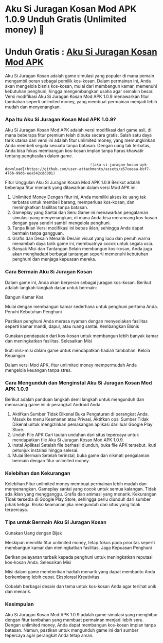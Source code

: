 # Aku Si Juragan Kosan Mod APK 1.0.9 Unduh Gratis (Unlimited money) 👋

# Unduh Gratis : [Aku Si Juragan Kosan Mod APK](https://gamemodfree.com/aku-si-juragan-kosan-apk)

Aku Si Juragan Kosan adalah game simulasi yang populer di mana pemain mengambil peran sebagai pemilik kos-kosan. Dalam permainan ini, Anda akan mengelola bisnis kos-kosan, mulai dari membangun kamar, memenuhi kebutuhan penghuni, hingga mengembangkan usaha agar semakin besar. Versi modifikasi Aku Si Juragan Kosan Mod APK 1.0.9 menawarkan fitur tambahan seperti unlimited money, yang membuat permainan menjadi lebih mudah dan menyenangkan.

### Apa Itu Aku Si Juragan Kosan Mod APK 1.0.9?
Aku Si Juragan Kosan Mod APK adalah versi modifikasi dari game asli, di mana beberapa fitur premium telah dibuka secara gratis. Salah satu daya tarik utama dari versi ini adalah fitur unlimited money, yang memungkinkan Anda membeli segala sesuatu tanpa batasan. Dengan uang tak terbatas, Anda bisa fokus membangun kos-kosan impian tanpa harus khawatir tentang penghasilan dalam game.

                                           ![aku-si-juragan-kosan-apk-download](https://github.com/user-attachments/assets/e57ceeaa-bbf7-476b-99d6-eea542cdc001)


Fitur Unggulan Aku Si Juragan Kosan Mod APK 1.0.9
Berikut adalah beberapa fitur menarik yang ditawarkan dalam versi Mod APK ini:

1. Unlimited Money
Dengan fitur ini, Anda memiliki akses ke uang tak terbatas untuk membeli barang, memperluas kos-kosan, dan meningkatkan fasilitas tanpa batasan.
2. Gameplay yang Santai dan Seru
Game ini menawarkan pengalaman simulasi yang menyenangkan, di mana Anda bisa merancang kos-kosan dengan gaya sendiri sambil mengelola penghuni.
3. Tanpa Iklan
Versi modifikasi ini bebas iklan, sehingga Anda dapat bermain tanpa gangguan.
4. Grafis dan Desain Menarik
Desain visual yang lucu dan penuh warna menambah daya tarik game ini, membuatnya cocok untuk segala usia.
5. Banyak Misi dan Tantangan
Selain membangun kos-kosan, Anda juga akan menghadapi berbagai tantangan seperti memenuhi kebutuhan penghuni dan menjaga kepuasan mereka.

### Cara Bermain Aku Si Juragan Kosan
Dalam game ini, Anda akan berperan sebagai juragan kos-kosan. Berikut adalah langkah-langkah dasar untuk bermain:

Bangun Kamar Kos

Mulai dengan membangun kamar sederhana untuk penghuni pertama Anda.
Penuhi Kebutuhan Penghuni

Pastikan penghuni Anda merasa nyaman dengan menyediakan fasilitas seperti kamar mandi, dapur, atau ruang santai.
Kembangkan Bisnis

Gunakan pendapatan dari kos-kosan untuk membangun lebih banyak kamar dan meningkatkan fasilitas.
Selesaikan Misi

Ikuti misi-misi dalam game untuk mendapatkan hadiah tambahan.
Kelola Keuangan

Dalam versi Mod APK, fitur unlimited money mempermudah Anda mengelola keuangan tanpa stres.

### Cara Mengunduh dan Menginstal Aku Si Juragan Kosan Mod APK 1.0.9
Berikut adalah panduan langkah demi langkah untuk mengunduh dan memasang game ini di perangkat Android Anda:

1. Aktifkan Sumber Tidak Dikenal
Buka Pengaturan di perangkat Anda.
Masuk ke menu Keamanan atau Privasi.
Aktifkan opsi Sumber Tidak Dikenal untuk mengizinkan pemasangan aplikasi dari luar Google Play Store.
2. Unduh File APK
Cari tautan unduhan dari situs tepercaya untuk mendapatkan file Aku Si Juragan Kosan Mod APK 1.0.9.
3. Instal Aplikasi
Setelah file berhasil diunduh, buka file APK tersebut.
Ikuti petunjuk instalasi hingga selesai.
4. Mulai Bermain
Setelah terinstal, buka game dan nikmati pengalaman bermain dengan fitur unlimited money.

### Kelebihan dan Kekurangan
Kelebihan
Fitur unlimited money membuat permainan lebih mudah dan menyenangkan.
Gameplay santai yang cocok untuk semua kalangan.
Tidak ada iklan yang mengganggu.
Grafis dan animasi yang menarik.
Kekurangan
Tidak tersedia di Google Play Store, sehingga perlu diunduh dari sumber pihak ketiga.
Risiko keamanan jika mengunduh dari situs yang tidak terpercaya.

### Tips untuk Bermain Aku Si Juragan Kosan
Gunakan Uang dengan Bijak

Meskipun memiliki fitur unlimited money, tetap fokus pada prioritas seperti membangun kamar dan meningkatkan fasilitas.
Jaga Kepuasan Penghuni

Berikan pelayanan terbaik kepada penghuni untuk meningkatkan reputasi kos-kosan Anda.
Selesaikan Misi

Misi dalam game memberikan hadiah menarik yang dapat membantu Anda berkembang lebih cepat.
Eksplorasi Kreativitas

Cobalah berbagai desain dan tema untuk kos-kosan Anda agar terlihat unik dan menarik.

### Kesimpulan
Aku Si Juragan Kosan Mod APK 1.0.9 adalah game simulasi yang menghibur dengan fitur tambahan yang membuat permainan menjadi lebih seru. Dengan unlimited money, Anda dapat membangun kos-kosan impian tanpa batasan. Namun, pastikan untuk mengunduh game ini dari sumber tepercaya agar perangkat Anda tetap aman.
